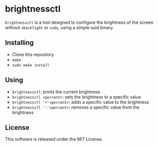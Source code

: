 # brightnessctl
`brightnessctl` is a tool designed to configure the brightness of the screen without `xbacklight` or `sudo`, using a simple suid binary.

## Installing
- Clone this repository
- `make`
- `sudo make install`

## Using
- `brightnessctl`: prints the current brightness
- `brightnessctl <percent>`: sets the brightness to a specific value
- `brightnessctl '+'<percent>`: adds a specific value to the brightness
- `brightnessctl '-'<percent>`: removes a specific value from the brightness

## License
This software is released under the MIT License.

